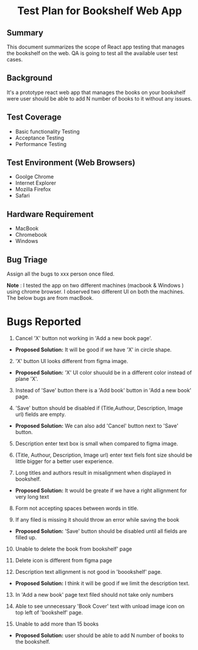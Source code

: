 
<Center> <h1>Test Plan for Bookshelf Web App
</h1> </center>

## Summary
This document summarizes the scope of React app testing that manages the bookshelf on the web. QA is going to test all the available user test cases. 

## Background
It's a prototype react web app that manages the books on your bookshelf were user should be able to add N number of books to it  without any issues.

## Test Coverage
* Basic  functionality Testing
* Acceptance Testing
* Performance Testing

## Test Environment (Web Browsers)
* Goolge Chrome 
* Internet Explorer
* Mozilla Firefox
* Safari

## Hardware Requirement
* MacBook
* Chromebook
* Windows 

## Bug Triage 
Assign all the bugs to xxx person once filed.

**Note** : I tested the app on two different machines (macbook & Windows ) using chrome browser. I observed two different UI on both the machines. The below bugs are from macBook. 

# Bugs Reported
1. Cancel 'X' button not working in 'Add a new book page'.
 * **Proposed Solution:** It will be good if we have 'X' in circle shape.

2. 'X' button UI looks different from figma image.
* **Proposed Solution:** 'X' UI color shuould be in a different color instead of plane 'X'.

3. Instead of 'Save' button there is a 'Add book' button in 'Add a new book' page.

4. 'Save' button should be disabled if (Title,Authour, Description, Image url)  fields are empty.
* **Proposed Solution:** We can also add 'Cancel' button next to 'Save' button.

5. Description enter text box is small when compared to figma image.

6. (Title, Authour, Description, Image url) enter text fiels font size should be little bigger for a better user experience.

7. Long titles and authors result in misalignment when displayed in bookshelf. 
* **Proposed Solution:** It would be greate if we have a right allignment for very long text 

8. Form not accepting spaces between words in title.

9. If any filed is missing it should throw an error while saving the book 
* **Proposed Solution:** 'Save' button should be disabled until all fields are filled up.

10. Unable to delete the book from bookshelf' page 

11. Delete icon is different from figma page 

12. Description text allignment is not good in 'boookshelf' page.
* **Proposed Solution:** I think it will be good if we limit the description text.

13. In 'Add a new book' page text filed should not take only numbers 

14. Able to see unnecessary 'Book Cover' text with unload image icon on top left of 'bookshelf' page.

15. Unable to add more than 15 books 
* **Proposed Solution:** user should be able to add N number of books to the bookshelf.




  